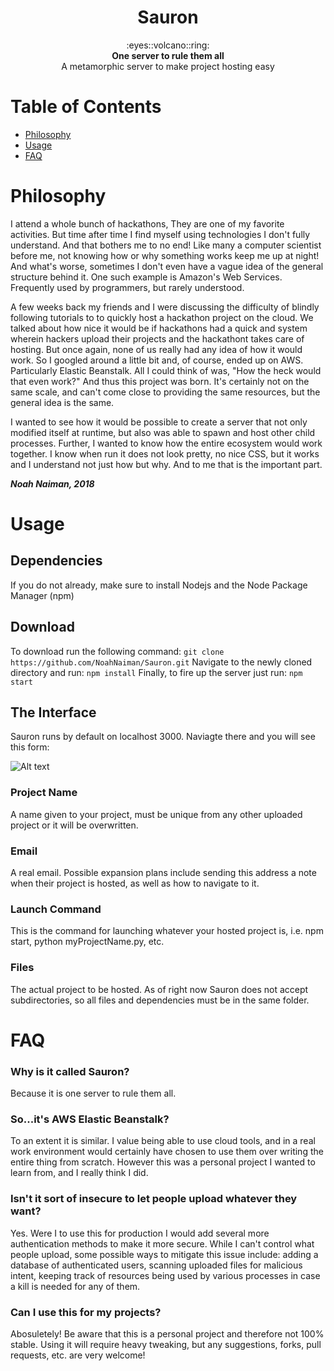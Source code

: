 <h1 align="center">Sauron</h1>

<div
align="center">
:eyes::volcano::ring:
</div>

<div align="center">
	<strong>One server to rule them all</strong><br>
	A metamorphic server to make project hosting easy
</div>



# Table of Contents
- [Philosophy](#philosophy)
- [Usage](#usage)
- [FAQ](#faq)

# Philosophy
I attend a whole bunch of hackathons, They are one of my favorite activities. But time after
time I find myself using technologies I don't fully understand. And that bothers me to no end!
Like many a computer scientist before me, not knowing how or why something works keep me up at
night! And what's worse, sometimes I don't even have a vague idea of the general structure behind
it. One such example is Amazon's Web Services. Frequently used by programmers, but rarely understood.

A few weeks back my friends and I were discussing the difficulty of blindly following tutorials to
to quickly host a hackathon project on the cloud. We talked about how nice it would be if hackathons
had a quick and system wherein hackers upload their projects and the hackathont takes care of hosting.
But once again, none of us really had any idea of how it would work. So I googled around a little bit
and, of course, ended up on AWS. Particularly Elastic Beanstalk. All I could think of was, "How the heck
would that even work?" And thus this project was born. It's certainly not on the same scale, and can't
come close to providing the same resources, but the general idea is the same.

I wanted to see how it would be possible to create a server that not only modified itself at runtime,
but also was able to spawn and host other child processes. Further, I wanted to know how the entire
ecosystem would work together. I know when run it does not look pretty, no nice CSS, but it works
and I understand not just how but why. And to me that is the important part.

**_Noah Naiman, 2018_**


# Usage

## Dependencies
If you do not already, make sure to install Nodejs and the Node Package Manager (npm)

## Download
To download run the following command:
```git clone https://github.com/NoahNaiman/Sauron.git```
Navigate to the newly cloned directory and run:
```npm install```
Finally, to fire up the server just run:
```npm start```

## The Interface
Sauron runs by default on localhost 3000. Naviagte there and you will see this form:

![Alt text](/public/images/SauronForm.png?raw=true)

### Project Name
A name given to your project, must be unique from any other uploaded project or it will be overwritten.

### Email
A real email. Possible expansion plans include sending this address a note when their project is hosted, as
well as how to navigate to it.

### Launch Command
This is the command for launching whatever your hosted project is, i.e. npm start, python myProjectName.py, etc.

### Files
The actual project to be hosted. As of right now Sauron does not accept subdirectories, so all files and dependencies
must be in the same folder.


# FAQ

### Why is it called Sauron?
Because it is one server to rule them all.

### So...it's AWS Elastic Beanstalk?
To an extent it is similar. I value being able to use cloud tools, and in a real work environment would certainly
have chosen to use them over writing the entire thing from scratch. However this was a personal project I wanted
to learn from, and I really think I did.

### Isn't it sort of insecure to let people upload whatever they want?
Yes. Were I to use this for production I would add several more authentication methods to make it more secure. While
I can't control what people upload, some possible ways to mitigate this issue include: adding a database of authenticated
users, scanning uploaded files for malicious intent, keeping track of resources being used by various processes in case a
kill is needed for any of them.

### Can I use this for my projects?
Abosuletely! Be aware that this is a personal project and therefore not 100% stable. Using it will require heavy tweaking,
but any suggestions, forks, pull requests, etc. are very welcome!